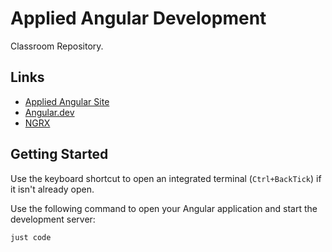 # Applied Angular Development

Classroom Repository.

## Links

- [Applied Angular Site](https://applied-angular.hypertheory.com/)
- [Angular.dev](https://angular.dev/)
- [NGRX](https://ngrx.io/)

## Getting Started

Use the keyboard shortcut to open an integrated terminal (`Ctrl+BackTick`) if it isn't already open.

Use the following command to open your Angular application and start the development server:

```sh
just code
```
